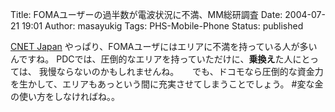 Title: FOMAユーザーの過半数が電波状況に不満、MM総研調査
Date: 2004-07-21 19:01
Author: masayukig
Tags: PHS-Mobile-Phone
Status: published

[CNET
Japan](http://japan.cnet.com/news/com/story/0,2000047668,20069952,00.htm)
やっぱり、FOMAユーザにはエリアに不満を持っている人が多いんですね。
PDCでは、圧倒的なエリアを持っていただけに、**乗換え**た人にとっては、
我慢ならないのかもしれませんね。
　
でも、ドコモなら圧倒的な資金力を生かして、エリアもあっという間に充実させてしまうことでしょう。
\#変な金の使い方をしなければね。。
